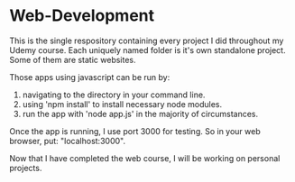 ﻿# Web-Development
This is the single respository containing every project I did throughout my Udemy course.
Each uniquely named folder is it's own standalone project. Some of them are static websites.

Those apps using javascript can be run by:

1) navigating to the directory in your command line.
2) using 'npm install' to install necessary node modules.
3) run the app with 'node app.js' in the majority of circumstances.

Once the app is running, I use port 3000 for testing. So in your web browser, put: "localhost:3000". 

Now that I have completed the web course, I will be working on personal projects.
